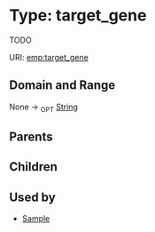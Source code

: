 
# Type: target_gene


TODO

URI: [emp:target_gene](https://microbiomedata/schema/emp/target_gene)


## Domain and Range

None ->  <sub>OPT</sub> [String](types/String.md)

## Parents


## Children


## Used by

 * [Sample](Sample.md)
